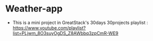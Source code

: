 # Weather-app
- This is a mini project in GreatStack's 30days 30projects playlist : https://www.youtube.com/playlist?list=PLjwm_8O3suyOgDS_Z8AWbbq3zpCmR-WE9
